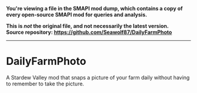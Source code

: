 **You're viewing a file in the SMAPI mod dump, which contains a copy of every open-source SMAPI mod
for queries and analysis.**

**This is _not_ the original file, and not necessarily the latest version.**  
**Source repository: https://github.com/Seawolf87/DailyFarmPhoto**

----

# DailyFarmPhoto
A Stardew Valley mod that snaps a picture of your farm daily without having to remember to take the picture.
